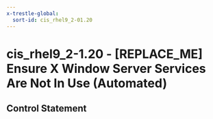 ```yaml
---
x-trestle-global:
  sort-id: cis_rhel9_2-01.20
---
```


# cis_rhel9_2-1.20 - \[REPLACE_ME\] Ensure X Window Server Services Are Not In Use (Automated)

## Control Statement
